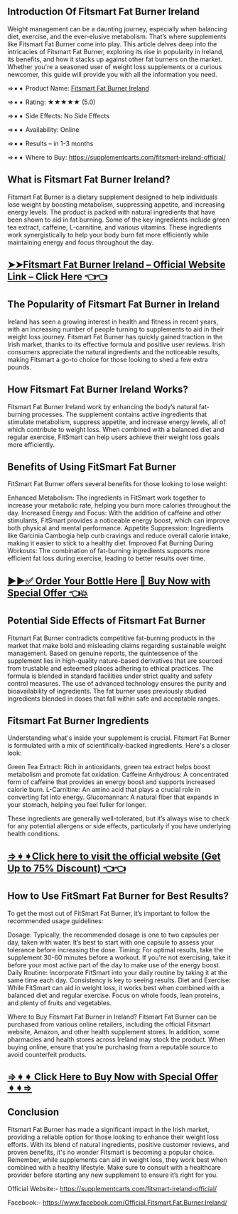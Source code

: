 ## Introduction Of Fitsmart Fat Burner Ireland
Weight management can be a daunting journey, especially when balancing diet, exercise, and the ever-elusive metabolism. That’s where supplements like Fitsmart Fat Burner come into play. This article delves deep into the intricacies of Fitsmart Fat Burner, exploring its rise in popularity in Ireland, its benefits, and how it stacks up against other fat burners on the market. Whether you're a seasoned user of weight loss supplements or a curious newcomer, this guide will provide you with all the information you need.

⇒➧➧ Product Name: [Fitsmart Fat Burner Ireland](https://supplementcarts.com/fitsmart-ireland-official/)

⇒➧➧ Rating: ★★★★★ (5.0)

⇒➧➧ Side Effects: No Side Effects

⇒➧➧ Availability: Online

⇒➧➧ Results – in 1-3 months

⇒➧➧ Where to Buy: https://supplementcarts.com/fitsmart-ireland-official/

## What is Fitsmart Fat Burner Ireland?
Fitsmart Fat Burner is a dietary supplement designed to help individuals lose weight by boosting metabolism, suppressing appetite, and increasing energy levels. The product is packed with natural ingredients that have been shown to aid in fat burning. Some of the key ingredients include green tea extract, caffeine, L-carnitine, and various vitamins. These ingredients work synergistically to help your body burn fat more efficiently while maintaining energy and focus throughout the day.

## [➤➤Fitsmart Fat Burner Ireland – Official Website Link – Click Here 👈👈](https://supplementcarts.com/fitsmart-ireland-official/)

## The Popularity of Fitsmart Fat Burner in Ireland
Ireland has seen a growing interest in health and fitness in recent years, with an increasing number of people turning to supplements to aid in their weight loss journey. Fitsmart Fat Burner has quickly gained traction in the Irish market, thanks to its effective formula and positive user reviews. Irish consumers appreciate the natural ingredients and the noticeable results, making Fitsmart a go-to choice for those looking to shed a few extra pounds.

## How Fitsmart Fat Burner Ireland Works?
Fitsmart Fat Burner Ireland work by enhancing the body’s natural fat-burning processes. The supplement contains active ingredients that stimulate metabolism, suppress appetite, and increase energy levels, all of which contribute to weight loss. When combined with a balanced diet and regular exercise, FitSmart can help users achieve their weight loss goals more efficiently.

## Benefits of Using FitSmart Fat Burner
FitSmart Fat Burner offers several benefits for those looking to lose weight:

Enhanced Metabolism: The ingredients in FitSmart work together to increase your metabolic rate, helping you burn more calories throughout the day.
Increased Energy and Focus: With the addition of caffeine and other stimulants, FitSmart provides a noticeable energy boost, which can improve both physical and mental performance.
Appetite Suppression: Ingredients like Garcinia Cambogia help curb cravings and reduce overall calorie intake, making it easier to stick to a healthy diet.
Improved Fat Burning During Workouts: The combination of fat-burning ingredients supports more efficient fat loss during exercise, leading to better results over time.

## [▶▶✅ Order Your Bottle Here 🛒 Buy Now with Special Offer 👈💥](https://supplementcarts.com/fitsmart-ireland-official/)

## Potential Side Effects of Fitsmart Fat Burner
Fitsmart Fat Burner contradicts competitive fat-burning products in the market that make bold and misleading claims regarding sustainable weight management. Based on genuine reports, the quintessence of the supplement lies in high-quality nature-based derivatives that are sourced from trustable and esteemed places adhering to ethical practices. The formula is blended in standard facilities under strict quality and safety control measures. The use of advanced technology ensures the purity and bioavailability of ingredients. The fat burner uses previously studied ingredients blended in doses that fall within safe and acceptable ranges.

## Fitsmart Fat Burner Ingredients
Understanding what's inside your supplement is crucial. Fitsmart Fat Burner is formulated with a mix of scientifically-backed ingredients. Here's a closer look:

Green Tea Extract: Rich in antioxidants, green tea extract helps boost metabolism and promote fat oxidation.
Caffeine Anhydrous: A concentrated form of caffeine that provides an energy boost and supports increased calorie burn.
L-Carnitine: An amino acid that plays a crucial role in converting fat into energy.
Glucomannan: A natural fiber that expands in your stomach, helping you feel fuller for longer.

These ingredients are generally well-tolerated, but it’s always wise to check for any potential allergens or side effects, particularly if you have underlying health conditions.

## [⇒➧➧Click here to visit the official website (Get Up to 75% Discount) 👈👈](https://supplementcarts.com/fitsmart-ireland-official/)

## How to Use FitSmart Fat Burner for Best Results?
To get the most out of FitSmart Fat Burner, it’s important to follow the recommended usage guidelines:

Dosage: Typically, the recommended dosage is one to two capsules per day, taken with water. It’s best to start with one capsule to assess your tolerance before increasing the dose.
Timing: For optimal results, take the supplement 30-60 minutes before a workout. If you're not exercising, take it before your most active part of the day to make use of the energy boost.
Daily Routine: Incorporate FitSmart into your daily routine by taking it at the same time each day. Consistency is key to seeing results.
Diet and Exercise: While FitSmart can aid in weight loss, it works best when combined with a balanced diet and regular exercise. Focus on whole foods, lean proteins, and plenty of fruits and vegetables.

Where to Buy Fitsmart Fat Burner in Ireland?
Fitsmart Fat Burner can be purchased from various online retailers, including the official Fitsmart website, Amazon, and other health supplement stores. In addition, some pharmacies and health stores across Ireland may stock the product. When buying online, ensure that you’re purchasing from a reputable source to avoid counterfeit products.

## [⇒➧➧ Click Here to Buy Now with Special Offer ➧➧⇒](https://supplementcarts.com/fitsmart-ireland-official/)

## Conclusion
Fitsmart Fat Burner has made a significant impact in the Irish market, providing a reliable option for those looking to enhance their weight loss efforts. With its blend of natural ingredients, positive customer reviews, and proven benefits, it's no wonder Fitsmart is becoming a popular choice. Remember, while supplements can aid in weight loss, they work best when combined with a healthy lifestyle. Make sure to consult with a healthcare provider before starting any new supplement to ensure it’s right for you.

Official Website:- https://supplementcarts.com/fitsmart-ireland-official/

Facebook:- https://www.facebook.com/Official.Fitsmart.Fat.Burner.Ireland/

